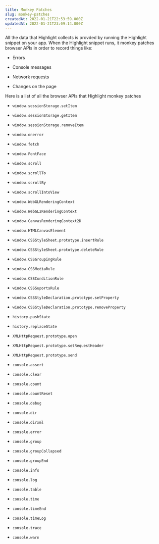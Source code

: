 ```yaml
---
title: Monkey Patches
slug: monkey-patches
createdAt: 2022-01-21T22:53:59.000Z
updatedAt: 2022-01-21T23:09:14.000Z
---
```


All the data that Highlight collects is provded by running the Highlight snippet on your app. When the Highlight snippet runs, it monkey patches browser APIs in order to record things like:

- Errors

- Console messages

- Network requests

- Changes on the page

Here is a list of all the browser APIs that Highlight monkey patches

- `window.sessionStorage.setItem`

- `window.sessionStorage.getItem`

- `window.sessionStorage.removeItem`

- `window.onerror`

- `window.fetch`

- `window.FontFace`

- `window.scroll`

- `window.scrollTo`

- `window.scrollBy`

- `window.scrollIntoView`

- `window.WebGLRenderingContext`

- `window.WebGL2RenderingContext`

- `window.CanvasRenderingContext2D`

- `window.HTMLCanvasElement`

- `window.CSSStyleSheet.prototype.insertRule`

- `window.CSSStyleSheet.prototype.deleteRule`

- `window.CSSGroupingRule`

- `window.CSSMediaRule`

- `window.CSSConditionRule`

- `window.CSSSuportsRule`

- `window.CSSStyleDeclaration.prototype.setProperty`

- `window.CSSStyleDeclaration.prototype.removeProperty`

- `history.pushState`

- `history.replaceState`

- `XMLHttpRequest.prototype.open`

- `XMLHttpRequest.prototype.setRequestHeader`

- `XMLHttpRequest.prototype.send`

- `console.assert`

- `console.clear`

- `console.count`

- `console.countReset`

- `console.debug`

- `console.dir`

- `console.dirxml`

- `console.error`

- `console.group`

- `console.groupCollapsed`

- `console.groupEnd`

- `console.info`

- `console.log`

- `console.table`

- `console.time`

- `console.timeEnd`

- `console.timeLog`

- `console.trace`

- `console.warn`
